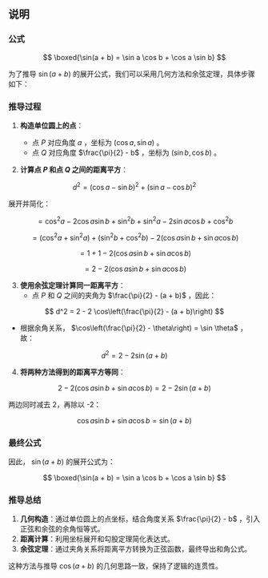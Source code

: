 ## 说明
### 公式

$$
\boxed{\sin(a + b) = \sin a \cos b + \cos a \sin b}
$$

为了推导  $\sin(a + b)$  的展开公式，我们可以采用几何方法和余弦定理，具体步骤如下：


### **推导过程**

1. **构造单位圆上的点**：
   - 点  $P$  对应角度  $a$ ，坐标为  $(\cos a, \sin a)$ 。
   - 点  $Q$  对应角度  $\frac{\pi}{2} - b$ ，坐标为  $(\sin b, \cos b)$ 。

2. **计算点  $P$  和点  $Q$  之间的距离平方**：
   
$$
   d^2 = (\cos a - \sin b)^2 + (\sin a - \cos b)^2
   $$

   展开并简化：
   
$$
   = \cos^2 a - 2 \cos a \sin b + \sin^2 b + \sin^2 a - 2 \sin a \cos b + \cos^2 b
   $$

   
$$
   = (\cos^2 a + \sin^2 a) + (\sin^2 b + \cos^2 b) - 2 (\cos a \sin b + \sin a \cos b)
   $$

   
$$
   = 1 + 1 - 2 (\cos a \sin b + \sin a \cos b)
   $$

   
$$
   = 2 - 2 (\cos a \sin b + \sin a \cos b)
   $$


3. **使用余弦定理计算同一距离平方**：
   - 点  $P$  和  $Q$  之间的夹角为  $\frac{\pi}{2} - (a + b)$ ，因此：
   
$$
   d^2 = 2 - 2 \cos\left(\frac{\pi}{2} - (a + b)\right)
   $$

   - 根据余角关系， $\cos\left(\frac{\pi}{2} - \theta\right) = \sin \theta$ ，故：
   
$$
   d^2 = 2 - 2 \sin(a + b)
   $$


4. **将两种方法得到的距离平方等同**：
   
$$
   2 - 2 (\cos a \sin b + \sin a \cos b) = 2 - 2 \sin(a + b)
   $$

   两边同时减去 2，再除以 -2：
   
$$
   \cos a \sin b + \sin a \cos b = \sin(a + b)
   $$




### **最终公式**
因此， $\sin(a + b)$  的展开公式为：

$$
\boxed{\sin(a + b) = \sin a \cos b + \cos a \sin b}
$$




### **推导总结**
1. **几何构造**：通过单位圆上的点坐标，结合角度关系  $\frac{\pi}{2} - b$ ，引入正弦和余弦的余角恒等式。
2. **距离计算**：利用坐标展开和勾股定理简化表达式。
3. **余弦定理**：通过夹角关系将距离平方转换为正弦函数，最终导出和角公式。

这种方法与推导  $\cos(a + b)$  的几何思路一致，保持了逻辑的连贯性。